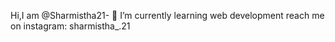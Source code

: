 Hi,I am @Sharmistha21- 👋 
I’m currently learning web development
reach me on instagram: sharmistha_.21


<!---
Sharmistha21/Sharmistha21 is a ✨ special ✨ repository because its `README.md` (this file) appears on your GitHub profile.
You can click the Preview link to take a look at your changes.
--->

